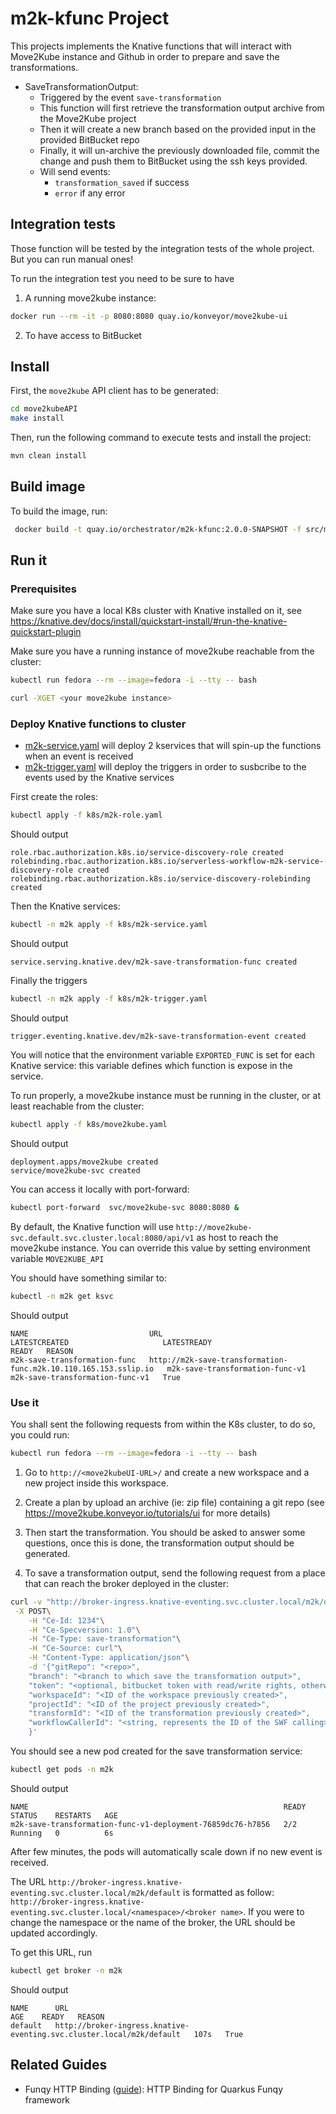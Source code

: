 # m2k-kfunc Project
This projects implements the Knative functions that will interact with Move2Kube instance and Github in order to prepare and save the transformations.

* SaveTransformationOutput:
  * Triggered by the event `save-transformation`
  * This function will first retrieve the transformation output archive from the Move2Kube project
  * Then it will create a new branch based on the provided input in the provided BitBucket repo
  * Finally, it will un-archive the previously downloaded file, commit the change and push them to BitBucket using the ssh keys provided.
  * Will send events:
    * `transformation_saved` if success
    * `error` if any error
## Integration tests
Those function will be tested by the integration tests of the whole project. But you can run manual ones!

To run the integration test you need to be sure to have
1. A running move2kube instance:

```bash
docker run --rm -it -p 8080:8080 quay.io/konveyor/move2kube-ui
```
2. To have access to BitBucket


## Install
First, the `move2kube` API client has to be generated:
```bash
cd move2kubeAPI
make install
```

Then, run the following command to execute tests and install the project:
```bash
mvn clean install
```
## Build image
To build the image, run:
```bash
 docker build -t quay.io/orchestrator/m2k-kfunc:2.0.0-SNAPSHOT -f src/main/docker/Dockerfile.jvm .
```

## Run it
### Prerequisites
Make sure you have a local K8s cluster with Knative installed on it, see https://knative.dev/docs/install/quickstart-install/#run-the-knative-quickstart-plugin

Make sure you have a running instance of move2kube reachable from the cluster:
```bash
kubectl run fedora --rm --image=fedora -i --tty -- bash

curl -XGET <your move2kube instance>
```

### Deploy Knative functions to  cluster

* [m2k-service.yaml](k8s/m2k-service.yaml) will deploy 2 kservices that will spin-up the functions when an event is received
* [m2k-trigger.yaml](k8s/m2k-trigger.yaml) will deploy the triggers in order to susbcribe to the events used by the Knative services


First create the roles:
```bash
kubectl apply -f k8s/m2k-role.yaml 
```
Should output
```
role.rbac.authorization.k8s.io/service-discovery-role created
rolebinding.rbac.authorization.k8s.io/serverless-workflow-m2k-service-discovery-role created
rolebinding.rbac.authorization.k8s.io/service-discovery-rolebinding created
```
Then the Knative services:
```bash
kubectl -n m2k apply -f k8s/m2k-service.yaml 
```
Should output
```
service.serving.knative.dev/m2k-save-transformation-func created
```
Finally the triggers
```bash
kubectl -n m2k apply -f k8s/m2k-trigger.yaml 
```
Should output
```
trigger.eventing.knative.dev/m2k-save-transformation-event created
```
You will notice that the environment variable `EXPORTED_FUNC` is set for each Knative service: this variable defines which function is expose in the service.

To run properly, a move2kube instance must be running in the cluster, or at least reachable from the cluster:
```bash
kubectl apply -f k8s/move2kube.yaml
```
Should output
```
deployment.apps/move2kube created
service/move2kube-svc created
```

You can access it locally with port-forward:
```bash
kubectl port-forward  svc/move2kube-svc 8080:8080 &
```

By default, the Knative function will use `http://move2kube-svc.default.svc.cluster.local:8080/api/v1` as host to reach the move2kube instance.
You can override this value by setting environment variable `MOVE2KUBE_API`

You should have something similar to:
```bash
kubectl -n m2k get ksvc
```
Should output
```
NAME                           URL                                                               LATESTCREATED                     LATESTREADY                       READY   REASON
m2k-save-transformation-func   http://m2k-save-transformation-func.m2k.10.110.165.153.sslip.io   m2k-save-transformation-func-v1   m2k-save-transformation-func-v1   True    
```
### Use it
You shall sent the following requests from within the K8s cluster, to do so, you could run:
```bash
kubectl run fedora --rm --image=fedora -i --tty -- bash
```

1. Go to `http://<move2kubeUI-URL>/` and create a new workspace and a new project inside this workspace.

2. Create a plan by upload an archive (ie: zip file) containing a git repo (see https://move2kube.konveyor.io/tutorials/ui for more details)
3. Then start the transformation. 
You should be asked to answer some questions, once this is done, the transformation output should be generated.

4. To save a transformation output, send the following request from a place that can reach the broker deployed in the cluster:
```bash
curl -v "http://broker-ingress.knative-eventing.svc.cluster.local/m2k/default"\
 -X POST\
    -H "Ce-Id: 1234"\
    -H "Ce-Specversion: 1.0"\
    -H "Ce-Type: save-transformation"\
    -H "Ce-Source: curl"\
    -H "Content-Type: application/json"\
    -d '{"gitRepo": "<repo>", 
    "branch": "<branch to which save the transformation output>",
    "token": "<optional, bitbucket token with read/write rights, otherwise will use ssh key>",
    "workspaceId": "<ID of the workspace previously created>",
    "projectId": "<ID of the project previously created>",
    "transformId": "<ID of the transformation previously created>",
    "workflowCallerId": "<string, represents the ID of the SWF calling>"
    }'
```
You should see a new pod created for the save transformation service:

```bash
kubectl get pods -n m2k 
```
Should output
```
NAME                                                         READY   STATUS    RESTARTS   AGE
m2k-save-transformation-func-v1-deployment-76859dc76-h7856   2/2     Running   0          6s
```

After few minutes, the pods will automatically scale down if no new event is received.

The URL `http://broker-ingress.knative-eventing.svc.cluster.local/m2k/default` is formatted as follow: `http://broker-ingress.knative-eventing.svc.cluster.local/<namespace>/<broker name>`. If you were to change the namespace or the name of the broker, the URL should be updated accordingly.

To get this URL, run
```bash
kubectl get broker -n m2k 
```
Should output
```
NAME      URL                                                                    AGE    READY   REASON
default   http://broker-ingress.knative-eventing.svc.cluster.local/m2k/default   107s   True    
```

## Related Guides

- Funqy HTTP Binding ([guide](https://quarkus.io/guides/funqy-http)): HTTP Binding for Quarkus Funqy framework

